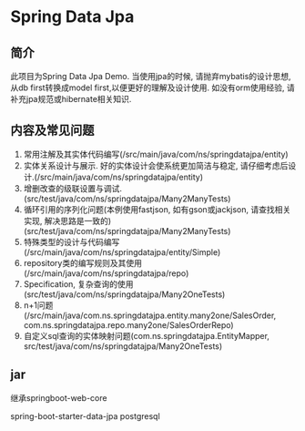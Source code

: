 # Spring Data Jpa

## 简介
此项目为Spring Data Jpa Demo. 当使用jpa的时候, 请抛弃mybatis的设计思想,从db first转换成model first,以便更好的理解及设计使用.
如没有orm使用经验, 请补充jpa规范或hibernate相关知识.

## 内容及常见问题
1. 常用注解及其实体代码编写(/src/main/java/com/ns/springdatajpa/entity)
2. 实体关系设计与展示. 好的实体设计会使系统更加简洁与稳定, 请仔细考虑后设计.(/src/main/java/com/ns/springdatajpa/entity)
3. 增删改查的级联设置与调试.(src/test/java/com/ns/springdatajpa/Many2ManyTests)
4. 循环引用的序列化问题(本例使用fastjson, 如有gson或jackjson, 请查找相关实现, 解决思路是一致的)(src/test/java/com/ns/springdatajpa/Many2ManyTests)
5. 特殊类型的设计与代码编写(/src/main/java/com/ns/springdatajpa/entity/Simple)
6. repository类的编写规则及其使用(/src/main/java/com/ns/springdatajpa/repo)
7. Specification, 复杂查询的使用(src/test/java/com/ns/springdatajpa/Many2OneTests)
8. n+1问题(/src/main/java/com.ns.springdatajpa.entity.many2one/SalesOrder, com.ns.springdatajpa.repo.many2one/SalesOrderRepo)
9. 自定义sql查询的实体映射问题(com.ns.springdatajpa.EntityMapper, src/test/java/com/ns/springdatajpa/Many2OneTests)

## jar
继承springboot-web-core

spring-boot-starter-data-jpa
postgresql
